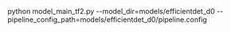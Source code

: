 python model_main_tf2.py --model_dir=models/efficientdet_d0 --pipeline_config_path=models/efficientdet_d0/pipeline.config